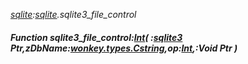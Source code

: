 _[sqlite](../../modules/sqlite/sqlite-module.md):[sqlite](../../modules/sqlite/sqlite-module.md).sqlite3\_file\_control_
##### Function sqlite3\_file\_control:[Int](../../modules/wonkey/wonkey-types-int.md)( :[sqlite3](../../modules/sqlite/sqlite-sqlite3.md) Ptr,zDbName:[wonkey.types.Cstring](../../modules/wonkey/wonkey-types-cstring.md),op:[Int](../../modules/wonkey/wonkey-types-int.md),:Void Ptr )
